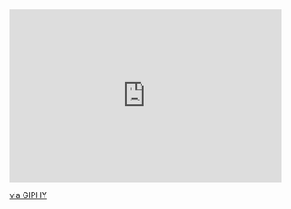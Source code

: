 <iframe src="https://giphy.com/embed/MHJwwwrli6F4gxiOGr" width="480" height="306" frameBorder="0" class="giphy-embed" allowFullScreen></iframe><p><a href="https://giphy.com/gifs/MHJwwwrli6F4gxiOGr">via GIPHY</a></p>
